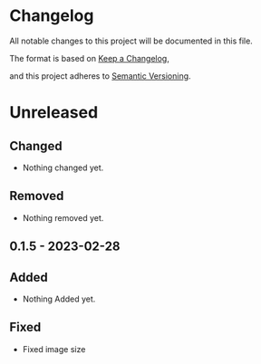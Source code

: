 # Changelog

All notable changes to this project will be documented in this file.

The format is based on [Keep a Changelog](https://keepachangelog.com/en/1.0.0/), 

and this project adheres to [Semantic Versioning](https://semver.org/spec/v2.0.0.html).

# Unreleased

## Changed

- Nothing changed yet.

## Removed

- Nothing removed  yet.
## 0.1.5 - 2023-02-28

## Added

- Nothing Added  yet.

## Fixed
- Fixed image size
